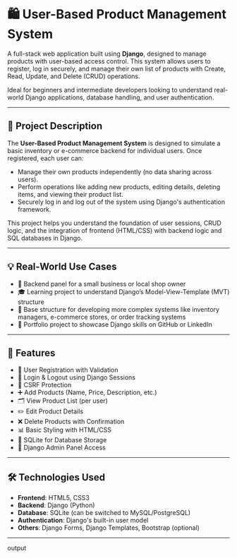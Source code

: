 # 🛍️ User-Based Product Management System

A full-stack web application built using **Django**, designed to manage products with user-based access control. This system allows users to register, log in securely, and manage their own list of products with Create, Read, Update, and Delete (CRUD) operations.

Ideal for beginners and intermediate developers looking to understand real-world Django applications, database handling, and user authentication.

---

## 🎯 Project Description

The **User-Based Product Management System** is designed to simulate a basic inventory or e-commerce backend for individual users. Once registered, each user can:

- Manage their own products independently (no data sharing across users).
- Perform operations like adding new products, editing details, deleting items, and viewing their product list.
- Securely log in and log out of the system using Django's authentication framework.

This project helps you understand the foundation of user sessions, CRUD logic, and the integration of frontend (HTML/CSS) with backend logic and SQL databases in Django.

---

## 💡 Real-World Use Cases

- 🔧 Backend panel for a small business or local shop owner
- 🎓 Learning project to understand Django’s Model-View-Template (MVT) structure
- 🧪 Base structure for developing more complex systems like inventory managers, e-commerce stores, or order tracking systems
- 💼 Portfolio project to showcase Django skills on GitHub or LinkedIn

---

## 🚀 Features

- 📝 User Registration with Validation
- 🔐 Login & Logout using Django Sessions
- 🔐 CSRF Protection
- ➕ Add Products (Name, Price, Description, etc.)
- 🗂️ View Product List (per user)
- ✏️ Edit Product Details
- ❌ Delete Products with Confirmation
- 📊 Basic Styling with HTML/CSS
- 💾 SQLite for Database Storage
- 📁 Django Admin Panel Access

---

## 🛠️ Technologies Used

- **Frontend**: HTML5, CSS3
- **Backend**: Django (Python)
- **Database**: SQLite (can be switched to MySQL/PostgreSQL)
- **Authentication**: Django's built-in user model
- **Others**: Django Forms, Django Templates, Bootstrap (optional)

---
output



